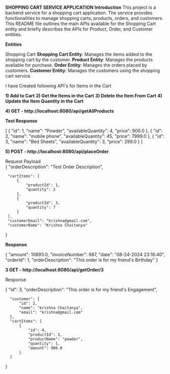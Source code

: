 **SHOPPING CART SERVICE APPLICATION**
**Introduction**
This project is a backend service for a shopping cart application. The service provides functionalities to manage shopping carts, products, orders, and customers. This README file outlines the main APIs available for the Shopping Cart entity and briefly describes the APIs for Product, Order, and Customer entities.

**Entities**

Shopping Cart
**Shopping Cart Entity**: Manages the items added to the shopping cart by the customer.
**Product Entity**: Manages the products available for purchase.
**Order Entity**: Manages the orders placed by customers.
**Customer Entity**: Manages the customers using the shopping cart service

I have Created following API's for Items in the Cart

**1) Add to Cart**
**2) Get the Items in the Cart**
**3) Delete the Item From Cart**
**4) Update the Item Quantity in the Cart**


**4) GET - http://localhost:8080/api/getAllProducts** 

**Test Response** 


[
    {
        "id": 1,
        "name": "Powder",
        "availableQuantity": 4,
        "price": 900.0
    },
    {
        "id": 2,
        "name": "mobile phone",
        "availableQuantity": 45,
        "price": 7999.0
    },
    {
        "id": 3,
        "name": "Bed Sheets",
        "availableQuantity": 3,
        "price": 299.0
    }
]


 **5) POST - http://localhost:8080/api/placeOrder**
 
 Request Payload   
 {
     "orderDescription": "Test Order Description",
     
     "cartItems": [
         {
             "productId": 1,
             "quantity": 2
         },
         {
             "productId": 3,
             "quantity": 7
         }
     ],
     "customerEmail": "krishna@gmail.com",
     "customerName": "Krishna Chaitanya"
 }
 
 **Response** 
 
 
  {
      "amount": 10893.0,
      "invoiceNumber": 987,
      "date": "08-24-2024 23:16:40",
      "orderId": 1,
      "orderDescription": "This order is for my friend's Birthday"
  }
  
  **3 GET - http://localhost:8080/api/getOrder/3**
  
  Response
  
  {
      "id": 3,
      "orderDescription": "This order is for my friend's Engagement",
      
      "customer": {
          "id": 2,
          "name": "krishna Chaitanya",
          "email": "krishna@gmail.com"
      },
      "cartItems": [
          {
              "id": 4,
              "productId": 1,
              "productName": "powder",
              "quantity": 1,
              "amount": 900.0
          }
      ]
  }
